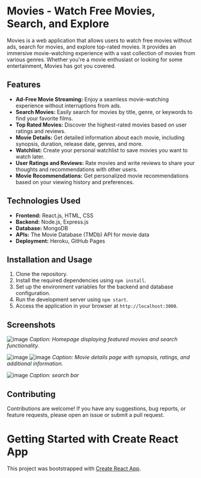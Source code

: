 # Movies - Watch Free Movies, Search, and Explore

Movies is a web application that allows users to watch free movies without ads, search for movies, and explore top-rated movies. It provides an immersive movie-watching experience with a vast collection of movies from various genres. Whether you're a movie enthusiast or looking for some entertainment, Movies has got you covered.

## Features

- **Ad-Free Movie Streaming:** Enjoy a seamless movie-watching experience without interruptions from ads.
- **Search Movies:** Easily search for movies by title, genre, or keywords to find your favorite films.
- **Top Rated Movies:** Discover the highest-rated movies based on user ratings and reviews.
- **Movie Details:** Get detailed information about each movie, including synopsis, duration, release date, genres, and more.
- **Watchlist:** Create your personal watchlist to save movies you want to watch later.
- **User Ratings and Reviews:** Rate movies and write reviews to share your thoughts and recommendations with other users.
- **Movie Recommendations:** Get personalized movie recommendations based on your viewing history and preferences.

## Technologies Used

- **Frontend:** React.js, HTML, CSS
- **Backend:** Node.js, Express.js
- **Database:** MongoDB
- **APIs:** The Movie Database (TMDb) API for movie data
- **Deployment:** Heroku, GitHub Pages

## Installation and Usage

1. Clone the repository.
2. Install the required dependencies using `npm install`.
3. Set up the environment variables for the backend and database configuration.
4. Run the development server using `npm start`.
5. Access the application in your browser at `http://localhost:3000`.

## Screenshots

![image](https://github.com/yogendradevil/movies/assets/81254268/9a92e188-8d45-467e-96eb-4e3708974ac9)
*Caption: Homepage displaying featured movies and search functionality.*

![image](https://github.com/yogendradevil/movies/assets/81254268/c6b64b62-a367-4cf9-bb95-2ea662499c49)
![image](https://github.com/yogendradevil/movies/assets/81254268/90f509cb-8da6-4e54-93ae-e6ea69e6d413)
*Caption: Movie details page with synopsis, ratings, and additional information.*

![image](https://github.com/yogendradevil/movies/assets/81254268/6000f4e9-f46c-4698-91d4-8266c39e6fe1)
*Caption: search bar*

## Contributing

Contributions are welcome! If you have any suggestions, bug reports, or feature requests, please open an issue or submit a pull request.


# Getting Started with Create React App

This project was bootstrapped with [Create React App](https://github.com/facebook/create-react-app).
